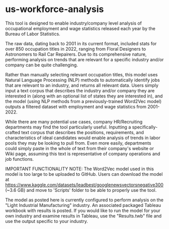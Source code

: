 # us-workforce-analysis

This tool is designed to enable industry/company level analysis of occupational employment and wage statistics released each year by the Bureau of Labor Statistics.

The raw data, dating back to 2001 in its current format, included stats for over 850 occupation titles in 2022, ranging from Floral Designers to Astronomers to Rail Car Repairers. Due to its comprehensive nature, performing analysis on trends that are relevant for a specific industry and/or company can be quite challenging. 

Rather than manually selecting relevant occupation titles, this model uses Natural Language Processing (NLP) methods to automatically identify jobs that are relevant to an industry, and returns all relevant data. Users simply input a text corpus that describes the industry and/or company they are interested in (along with an optional list of states they are interested in), and the model (using NLP methods from a previously-trained Word2Vec model) outputs a filtered dataset with employment and wage statistics from 2001-2022. 

While there are many potential use cases, company HR/Recruiting departments may find the tool particularly useful. Inputting a specifically-crafted text corpus that describes the positions, requirements, and characteristics of ideal candidates would enable analysis of trends in labor pools they may be looking to pull from. Even more easily, departments could simply paste in the whole of text from their company's website or Wiki page, assuming this text is representative of company operations and job functions. 

IMPORTANT FUNCTIONALITY NOTE: The Word2Vec model used in this model is too large to be uploaded to GitHub. Users can download the model at https://www.kaggle.com/datasets/leadbest/googlenewsvectorsnegative300 (~3.6 GB) and move to 'Scripts' folder to be able to properly use the tool.

The model as posted here is currently configured to perform analysis on the "Light Industrial Manufacturing" industry. An associated packaged Tableau workbook with results is posted. If you would like to run the model for your own industry and examine results in Tableau, use the "Results.twb" file and use the output specific to your industry.
